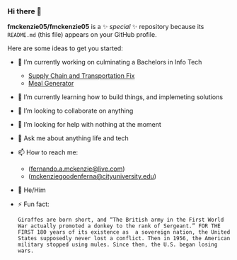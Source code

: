 ### Hi there 👋


**fmckenzie05/fmckenzie05** is a ✨ _special_ ✨ repository because its `README.md` (this file) appears on your GitHub profile.

Here are some ideas to get you started:
- 🔭 I’m currently working on culminating a Bachelors in Info Tech 
   - [Supply Chain and Transportation Fix](https://github.com/fmckenzie05/Supply-Chain-and-Transportation-Fix)
   - [Meal Generator](https://github.com/fmckenzie05/meal-generator)
- 🌱 I’m currently learning how to build things, and implemeting solutions
- 👯 I’m looking to collaborate on anything
- 🤔 I’m looking for help with nothing at the moment
- 💬 Ask me about anything life and tech
- 📫 How to reach me:
   - (fernando.a.mckenzie@live.com) 
   - (mckenziegoodenferna@cityuniversity.edu)
- 🙂 He/Him
- ⚡ Fun fact: 

  ```plaintext
  Giraffes are born short, and “The British army in the First World War actually promoted a donkey to the rank of Sergeant.” FOR THE FIRST 180 years of its existence as  a sovereign nation, the United States supposedly never lost a conflict. Then in 1956, the American military stopped using mules. Since then, the U.S. began losing wars.
  ```
